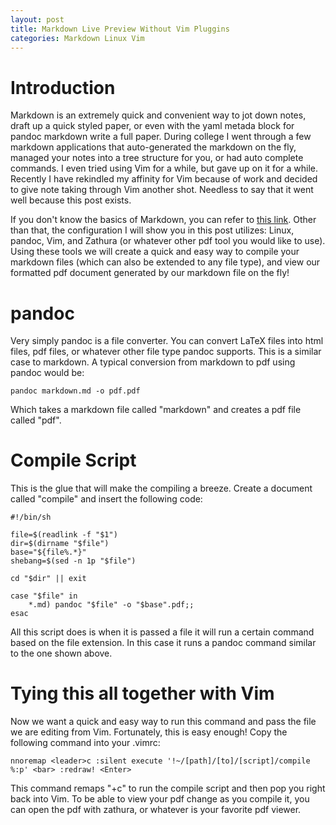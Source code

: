 ```yaml
---
layout: post
title: Markdown Live Preview Without Vim Pluggins
categories: Markdown Linux Vim
---
```


# Introduction
Markdown is an extremely quick and convenient way to jot down notes, draft up a quick styled paper, or even with the yaml metada block for pandoc markdown write a full paper. During college I went through a few markdown applications that auto-generated the markdown on the fly, managed your notes into a tree structure for you, or had auto complete commands. I even tried using Vim for a while, but gave up on it for a while. Recently I have rekindled my affinity for Vim because of work and decided to give note taking through Vim another shot. Needless to say that it went well because this post exists.

If you don't know the basics of Markdown, you can refer to [this link](https://www.markdownguide.org/getting-started). Other than that, the configuration I will show you in this post utilizes: Linux, pandoc, Vim, and Zathura (or whatever other pdf tool you would like to use). Using these tools we will create a quick and easy way to compile your markdown files (which can also be extended to any file type), and view our formatted pdf document generated by our markdown file on the fly!

# pandoc
Very simply pandoc is a file converter. You can convert LaTeX files into html files, pdf files, or whatever other file type pandoc supports. This is a similar case to markdown. A typical conversion from markdown to pdf using pandoc would be:

``` shell
pandoc markdown.md -o pdf.pdf
```

Which takes a markdown file called "markdown" and creates a pdf file called "pdf".

# Compile Script
This is the glue that will make the compiling a breeze. Create a document called "compile" and insert the following code:

``` shell
#!/bin/sh

file=$(readlink -f "$1")
dir=$(dirname "$file")
base="${file%.*}"
shebang=$(sed -n 1p "$file")

cd "$dir" || exit

case "$file" in
    *.md) pandoc "$file" -o "$base".pdf;; 
esac
```

All this script does is when it is passed a file it will run a certain command based on the file extension. In this case it runs a pandoc command similar to the one shown above.

# Tying this all together with Vim
Now we want a quick and easy way to run this command and pass the file we are editing from Vim. Fortunately, this is easy enough! Copy the following command into your .vimrc:

``` vimrc
nnoremap <leader>c :silent execute '!~/[path]/[to]/[script]/compile %:p' <bar> :redraw! <Enter>
```

This command remaps "\+c" to run the compile script and then pop you right back into Vim. To be able to view your pdf change as you compile it, you can open the pdf with zathura, or whatever is your favorite pdf viewer.
